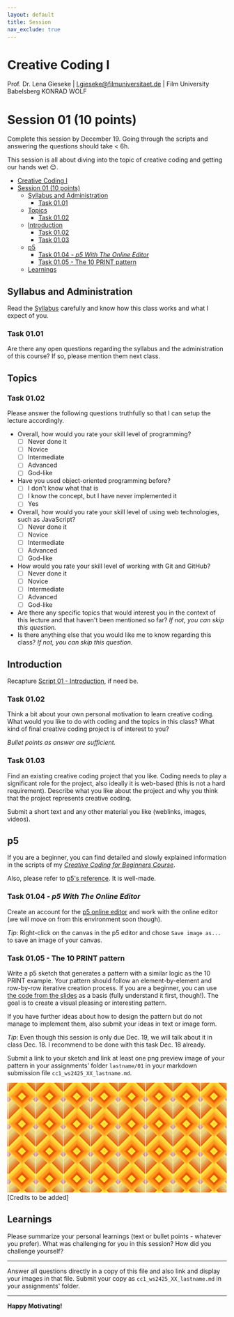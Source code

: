 ```yaml
---
layout: default
title: Session
nav_exclude: true
---
```



# Creative Coding I

Prof. Dr. Lena Gieseke \| l.gieseke@filmuniversitaet.de  \| Film University Babelsberg KONRAD WOLF
  

# Session 01 (10 points)

Complete this session by December 19. Going through the scripts and answering the questions should take < 6h.  

This session is all about diving into the topic of creative coding and getting our hands wet 😊.

* [Creative Coding I](#creative-coding-i)
* [Session 01 (10 points)](#session-01-10-points)
    * [Syllabus and Administration](#syllabus-and-administration)
        * [Task 01.01](#task-0101)
    * [Topics](#topics)
        * [Task 01.02](#task-0102)
    * [Introduction](#introduction)
        * [Task 01.02](#task-0102-1)
        * [Task 01.03](#task-0103)
    * [p5](#p5)
        * [Task 01.04 - *p5 With The Online Editor*](#task-0104---p5-with-the-online-editor)
        * [Task 01.05 - The 10 PRINT pattern](#task-0105---the-10-print-pattern)
    * [Learnings](#learnings)

## Syllabus and Administration

Read the [Syllabus](../../index.md) carefully and know how this class works and what I expect of you.

### Task 01.01

Are there any open questions regarding the syllabus and the administration of this course? If so, please mention them next class.

## Topics

### Task 01.02

Please answer the following questions truthfully so that I can setup the lecture accordingly.

* Overall, how would you rate your skill level of programming?
    * [ ] Never done it
    * [ ] Novice
    * [ ] Intermediate
    * [ ] Advanced
    * [ ] God-like
* Have you used object-oriented programming before?
    * [ ] I don't know what that is
    * [ ] I know the concept, but I have never implemented it
    * [ ] Yes
* Overall, how would you rate your skill level of using web technologies, such as JavaScript?
    * [ ] Never done it
    * [ ] Novice
    * [ ] Intermediate
    * [ ] Advanced
    * [ ] God-like
* How would you rate your skill level of working with Git and GitHub?
    * [ ] Never done it
    * [ ] Novice
    * [ ] Intermediate
    * [ ] Advanced
    * [ ] God-like
* Are there any specific topics that would interest you in the context of this lecture and that haven't been mentioned so far? *If not, you can skip this question.*
* Is there anything else that you would like me to know regarding this class? *If not, you can skip this question.*



## Introduction

Recapture [Script 01 - Introduction](../../02_scripts/cc1_ws2425_01_intro_script.md), if need be.


### Task 01.02

Think a bit about your own personal motivation to learn creative coding. What would you like to do with coding and the topics in this class? What kind of final creative coding project is of interest to you? 

*Bullet points as answer are sufficient.*


### Task 01.03

Find an existing creative coding project that you like. Coding needs to play a significant role for the project, also ideally it is web-based (this is not a hard requirement). Describe what you like about the project and why you think that the project represents creative coding.

Submit a short text and any other material you like (weblinks, images, videos).



## p5

If you are a beginner, you can find detailed and slowly explained information in the scripts of my [*Creative Coding for Beginners Course*](https://ctechfilmuniversity.github.io/lecture_ss23_creative_coding_for_beginners/02_scripts/).

Also, please refer to [p5's reference](https://p5js.org/reference/). It is well-made.


### Task 01.04 - *p5 With The Online Editor*

Create an account for the [p5 online editor](https://editor.p5js.org/) and work with the online editor (we will move on from this environment soon though).  
  
*Tip*: Right-click on the canvas in the p5 editor and chose `Save image as...` to save an image of your canvas.


### Task 01.05 - The 10 PRINT pattern

Write a p5 sketch that generates a pattern with a similar logic as the 10 PRINT example. Your pattern should follow an element-by-element and row-by-row iterative creation process. If you are a beginner, you can use [the code from the slides](https://editor.p5js.org/legie/sketches/nrfQTzxMI) as a basis (fully understand it first, though!). The goal is to create a visual pleasing or interesting pattern. 

If you have further ideas about how to design the pattern but do not manage to implement them, also submit your ideas in text or image form.

*Tip*: Even though this session is only due Dec. 19, we will talk about it in class Dec. 18. I recommend to be done with this task Dec. 18 already.

Submit a link to your sketch and link at least one png preview image of your pattern in your assignments' folder `lastname/01` in your markdown submission file `cc1_ws2425_XX_lastname.md`. 

![pattern_medium](./img/pattern_medium.gif)  
[Credits to be added]



## Learnings

Please summarize your personal learnings (text or bullet points - whatever you prefer). What was challenging for you in this session? How did you challenge yourself?


---

Answer all questions directly in a copy of this file and also link and display your images in that file. Submit your copy as `cc1_ws2425_XX_lastname.md` in your assignments' folder.

---

**Happy Motivating!**
